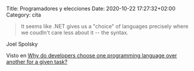 Title: Programadores y elecciones
Date: 2020-10-22 17:27:32+02:00
Category: cita


> It seems like .NET gives us a "choice" of languages precisely where we coudln't care less about it -- the syntax.

Joel Spolsky 

Visto en [Why do developers choose one programming language over another for a given task?](http://www.joelonsoftware.com/news/20020505.html)



